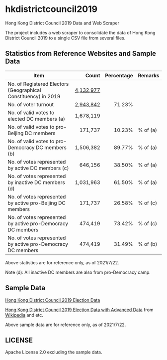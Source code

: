 # hkdistrictcouncil2019
Hong Kong District Council 2019 Data and Web Scraper

The project includes a web scraper to consolidate the data of Hong Kong District Council 2019 to a single CSV file from several files.

## Statistics from Reference Websites and Sample Data

|Item|Count|Percentage|Remarks|
|-|-:|-:|-|
|No. of Registered Electors (Geographical Constituency) in 2019|[4,132,977](https://www.voterregistration.gov.hk/eng/statistic20191.html)|||
|No. of voter turnout|[2,943,842](https://www.elections.gov.hk/dc2019/eng/turnout.html)|71.23%||
|No. of valid votes to elected DC members (a)|1,678,119|||
|No. of valid votes to pro-Beijing DC members|171,737|10.23%|% of (a)|
|No. of valid votes to pro-Democracy DC members (b)|1,506,382|89.77%|% of (a)|
|No. of votes represented by active DC members (c)|646,156|38.50%|% of (a)|
|No. of votes represented by inactive DC members (d)|1,031,963|61.50%|% of (a)|
|No. of votes represented by active pro-Beijing DC members|171,737|26.58%|% of (c)|
|No. of votes represented by active pro-Democracy DC members|474,419|73.42%|% of (c)|
|No. of votes represented by active pro-Democracy DC members|474,419|31.49%|% of (b)|

Above statistics are for reference only, as of 2021/7/22.

Note (d): All inactive DC members are also from pro-Democracy camp.

## Sample Data

[Hong Kong District Council 2019 Election Data](https://github.com/sammyfung/hkdistrictcouncil2019/blob/main/sample-data/hkdistrictcouncil2019-election-sorted.csv)

[Hong Kong District Council 2019 Election Data with Advanced Data](https://github.com/sammyfung/hkdistrictcouncil2019/blob/main/sample-data/hkdistrictcouncil2019-election-sorted-advance.csv) from [Wikipedia](https://zh.wikipedia.org/wiki/%E9%A6%99%E6%B8%AF%E5%8D%80%E8%AD%B0%E6%9C%83) and etc.

Above sample data are for reference only, as of 2021/7/22.

## LICENSE

Apache License 2.0 excluding the sample data.

